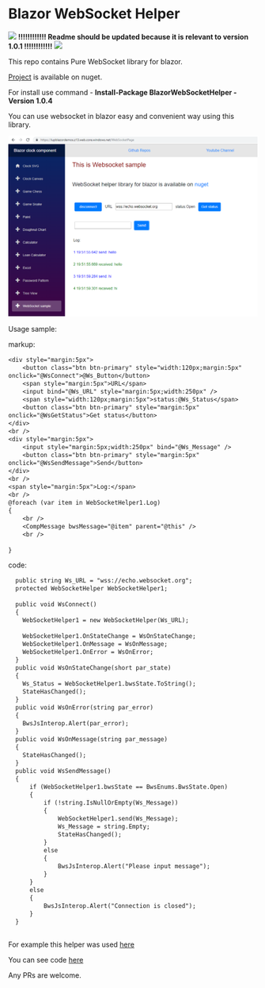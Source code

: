 # Blazor WebSocket Helper



![](https://placehold.it/15/f03c15/000000?text=+) 
**!!!!!!!!!!!! Readme should be updated because it is relevant to version 1.0.1 !!!!!!!!!!!!**
![](https://placehold.it/15/f03c15/000000?text=+) 



This repo contains Pure WebSocket library for blazor.

[Project](https://www.nuget.org/packages/BlazorWebSocketHelper/) is available on nuget.

For install use command - **Install-Package BlazorWebSocketHelper -Version 1.0.4**

You can use websocket in blazor easy and convenient way using this library.

![image](https://raw.githubusercontent.com/Lupusa87/BlazorWebSocketHelper/master/Untitled.png)


Usage sample:

markup:
```
<div style="margin:5px">
    <button class="btn btn-primary" style="width:120px;margin:5px" onclick="@WsConnect">@Ws_Button</button>
    <span style="margin:5px">URL</span>
    <input bind="@Ws_URL" style="margin:5px;width:250px" />
    <span style="width:120px;margin:5px">status:@Ws_Status</span>
    <button class="btn btn-primary" style="margin:5px" onclick="@WsGetStatus">Get status</button>
</div>
<br />
<div style="margin:5px">
    <input style="margin:5px;width:250px" bind="@Ws_Message" />
    <button class="btn btn-primary" style="margin:5px" onclick="@WsSendMessage">Send</button>
</div>
<br />
<span style="margin:5px">Log:</span>
<br />
@foreach (var item in WebSocketHelper1.Log)
{
    <br />
    <CompMessage bwsMessage="@item" parent="@this" />
    <br />

}
```


code:
```
  public string Ws_URL = "wss://echo.websocket.org";
  protected WebSocketHelper WebSocketHelper1;
  
  public void WsConnect()
  {
    WebSocketHelper1 = new WebSocketHelper(Ws_URL);

    WebSocketHelper1.OnStateChange = WsOnStateChange;
    WebSocketHelper1.OnMessage = WsOnMessage;
    WebSocketHelper1.OnError = WsOnError;
  }
  public void WsOnStateChange(short par_state)
  {
    Ws_Status = WebSocketHelper1.bwsState.ToString();
    StateHasChanged();
  }
  public void WsOnError(string par_error)
  {
    BwsJsInterop.Alert(par_error);
  }
  public void WsOnMessage(string par_message)
  {
    StateHasChanged();
  }
  public void WsSendMessage()
  {
      if (WebSocketHelper1.bwsState == BwsEnums.BwsState.Open)
      {
          if (!string.IsNullOrEmpty(Ws_Message))
          {
              WebSocketHelper1.send(Ws_Message);
              Ws_Message = string.Empty;
              StateHasChanged();
          }
          else
          {
              BwsJsInterop.Alert("Please input message");
          }
      }
      else
      {
          BwsJsInterop.Alert("Connection is closed");
      }
  }
  
```


For example this helper was used [here](https://lupblazordemos.z13.web.core.windows.net/WebSocketPage)

You can see code [here](https://github.com/Lupusa87/LupusaBlazorProjects/blob/master/BlazorApp1/Pages/WebSocketPage.cshtml)

Any PRs are welcome.
